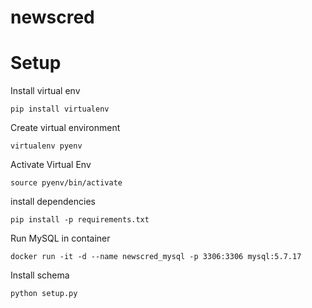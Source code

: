# newscred


Setup
======

Install virtual env
```
pip install virtualenv
```


Create virtual environment
```
virtualenv pyenv
```

Activate Virtual Env
```
source pyenv/bin/activate
```

install dependencies

```
pip install -p requirements.txt
```

Run MySQL in container
```
docker run -it -d --name newscred_mysql -p 3306:3306 mysql:5.7.17
```

Install schema
```
python setup.py
```
